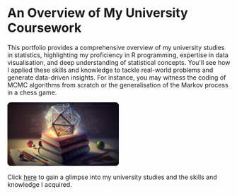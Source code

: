 # An Overview of My University Coursework

This portfolio provides a comprehensive overview of my university studies in statistics, highlighting my proficiency in R programming, expertise in data visualisation, and deep understanding of statistical concepts. You'll see how I applied these skills and knowledge to tackle real-world problems and generate data-driven insights. For instance, you may witness the coding of MCMC algorithms from scratch or the generalisation of the Markov process in a chess game.

<img src="thumbnail.png" width="50%" height="50%">

Click [here](https://drive.google.com/drive/folders/18eLRh5NYeVuvL7z9uGoh591USsOCrcaW?usp=share_link) to gain a glimpse into my university studies and the skills and knowledge I acquired.
